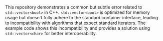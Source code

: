 This repository demonstrates a common but subtle error related to `std::vector<bool>` in C++.  `std::vector<bool>` is optimized for memory usage but doesn't fully adhere to the standard container interface, leading to incompatibility with algorithms that expect standard iterators.  The example code shows this incompatibility and provides a solution using `std::vector<char>` for better interoperability.